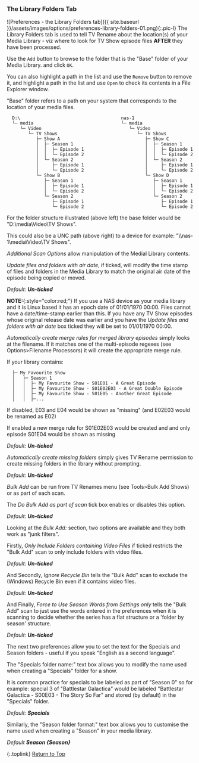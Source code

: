<!-- START PREFERENCES {LIBRARY FOLDERS TAB] - -->
### The Library Folders Tab

![Preferences - the Library Folders tab]({{ site.baseurl }}/assets/images/options/preferences-library-folders-01.png){:.pic-l}
The Library Folders tab is used to tell TV&nbsp;Rename about the location(s) of your Media Library - viz where to look for TV Show episode files **AFTER** they have been processed.

Use the `Add` button to browse to the folder that is the "Base" folder of your Media Library. and click `OK`.

You can also highlight a path in the list and use the `Remove` button to remove it, and highlight a path in the list and use `Open` to check its contents in a File Explorer window.

"Base" folder refers to a path on your system that corresponds to the location of your media files.
```
  D:\                                      nas-1
  └─ media                                 └─ media
     └─ Video                                 └─ Video
        └─ TV Shows                              └─ TV Shows
           ├─ Show A                                ├─ Show C
           │  ├─ Season 1                           │  ├─ Season 1
           │  │  ├─ Episode 1                       │  │  ├─ Episode 1
           │  │  └─ Episode 2                       │  │  └─ Episode 2
           │  └─ Season 2                           │  └─ Season 2
           │     ├─ Episode 1                       │     ├─ Episode 1
           │     └─ Episode 2                       │     └─ Episode 2
           └─ Show B                                └─ Show D
              ├─ Season 1                              ├─ Season 1
              │  ├─ Episode 1                          │  ├─ Episode 1
              │  └─ Episode 2                          │  └─ Episode 2
              └─ Season 2                              └─ Season 2
                 ├─ Episode 1                             ├─ Episode 1
                 └─ Episode 2                             └─ Episode 2
```

For the folder structure illustrated (above left) the base folder would be "D:\media\Video\TV&nbsp;Shows".

This could also be a UNC path (above right) to a device for example: "\\\nas-1\media\Video\TV Shows".

_Additional Scan Options_ allow manipulation of the Medial Library contents. 

_Update files and folders with air date_, if ticked, will modify the time stamp of files and folders in the Media Library to match the original air date of the episode being copied or moved.

_Default: **Un-ticked**_

**NOTE:**{:style="color:red;"} If you use a NAS device as your media library and it is Linux based it has an epoch date of 01/01/1970&nbsp;00:00. Files cannot have a date/time-stamp earlier than this. If you have any TV Show episodes whose original release date was earlier and you have the _Update files and folders with air date_ box ticked they will be set to 01/01/1970&nbsp;00:00.

_Automatically create merge rules for merged library episodes_ simply looks at the filename. If it matches one of the multi-episode regexes (see Options>Filename Processors) it will create the appropriate merge rule.

If your library contains:
```
  ├─ My Favourite Show
  │   ├─ Season 1
  │   │  ├─ My Favourite Show - S01E01 - A Great Episode
  │   │  ├─ My Favourite Show - S01E02E03 - A Great Double Episode
  │   │  ├─ My Favourite Show - S01E05 - Another Great Episode
  │   │  ├─...
```

If disabled, E03 and E04 would be shown as "missing" (and E02E03 would be renamed as E02)

If enabled a new merge rule for S01E02E03 would be created and and only episode S01E04 would be shown as missing
 
_Default: **Un-ticked**_

_Automatically create missing folders_ simply gives TV&nbsp;Rename permission to create missing folders in the library without prompting.

_Default: **Un-ticked**_

_Bulk Add_ can be run from TV&nbsp;Renames menu (see Tools>Bulk Add Shows) or as part of each scan.

The _Do Bulk Add as part of scan_ tick box enables or disables this option.

_Default: **Un-ticked**_

Looking at the *Bulk Add:* section, two options are available and they both work as "junk filters".

Firstly, *Only Include Folders containing Video Files* if ticked restricts the "Bulk Add" scan to only include folders with video files.

_Default:_ _**Un-ticked**_

And Secondly, *Ignore Recycle Bin* tells the "Bulk Add" scan to exclude the (Windows) Recycle Bin even if it contains video files.

_Default:_ _**Un-ticked**_

And Finally, *Force to Use Season Words from Settings only* tells the "Bulk Add" scan to just use the words entered in the preferences when it is scanning to decide whether the series has a flat structure or a 'folder by season' structure.

_Default:_ _**Un-ticked**_


The next two preferences allow you to set the text for the Specials and Season folders - useful if you speak "English as a second language".

The "Specials folder name:" text box allows you to modify the name used when creating a "Specials" folder for a show.

It is common practice for specials to be labeled as part of "Season 0" so for example: special 3 of "Battlestar Galactica" would be labeled "Battlestar Galactica - S00E03 - The Story So Far"  and stored (by default) in the "Specials" folder.

_Default:_ _**Specials**_

Similarly, the "Season folder format:" text box allows you to customise the name used when creating a "Season" in your media library.

_Default_ _**Season \{Season\}**_

{:.toplink}
[Return to Top]()
<!-- END PREFERENCES {LIBRARY FOLDERS TAB] --- -->
